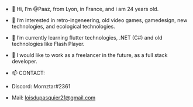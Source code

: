 - 👋 Hi, I’m @Paaz, from Lyon, in France, and i am 24 years old. 
- 👀 I’m interested in retro-ingeneering, old video games, gamedesign, new technologies, and ecological technologies. 
- 🌱 I’m currently learning flutter technologies, .NET (C#) and old technologies like Flash Player.
- 💞️ I would like to work as a freelancer in the future, as a full stack developer.

- 📫 CONTACT:
- Discord: Mornztar#2361
- Mail: loisdupasquier21@gmail.com


